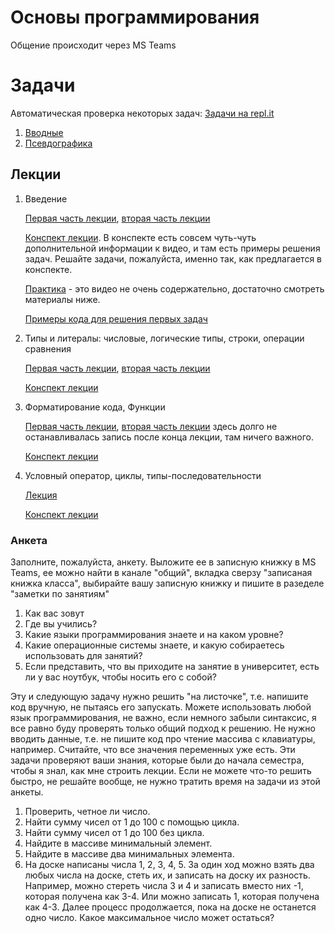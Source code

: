 # Основы программирования

Общение происходит через MS Teams

# Задачи

Автоматическая проверка некоторых задач: [Задачи на repl.it](https://repl.it/classroom/invite/Y4lXO57)

1. [Вводные](1_intro.md)
2. [Псевдографика](2_tasks_pseudographics.md)

## Лекции

1.  Введение

    [Первая часть лекции](https://web.microsoftstream.com/video/22bd04c1-9284-4995-9f96-7d1679913b93), [вторая часть лекции](https://web.microsoftstream.com/video/a528822b-55cf-48ef-ae74-53be4b99db13)
 
    [Конспект лекции](http://nbviewer.jupyter.org/github/iposov/students-site/blob/master/20fall/programming_basics/2020-lecture-1.ipynb). В конспекте
есть совсем чуть-чуть дополнительной информации к видео, и там есть примеры решения задач. Решайте задачи, пожалуйста, именно так, как предлагается в конспекте.
  
    [Практика](https://web.microsoftstream.com/video/4c63ef35-518e-4a4e-9433-6892c9d0b711) - это видео не очень содержательно, достаточно смотреть материалы ниже.
  
    [Примеры кода для решения первых задач](basic_code_examples.md)
1.  Типы и литералы: числовые, логические типы, строки, операции сравнения

     [Первая часть лекции](https://web.microsoftstream.com/video/735688ef-c7c7-4830-adfa-f93dfd8e1063), [вторая часть лекции](https://web.microsoftstream.com/video/4bab1099-2985-44ca-894e-cd23cb50d94d3)
     
     [Конспект лекции](http://nbviewer.jupyter.org/github/iposov/students-site/blob/master/20fall/programming_basics/2020-lecture-2.ipynb)
     
1. Форматирование кода, Функции

    [Первая часть лекции](https://web.microsoftstream.com/video/d0872b46-e18c-48c0-92ed-2039234e34d4), [вторая часть лекции](https://web.microsoftstream.com/video/1c9988f4-26c2-4b6e-9c00-bc5819450143) здесь долго не останавливалась запись после конца лекции, там ничего важного.

    [Конспект лекции](http://nbviewer.jupyter.org/github/iposov/students-site/blob/master/20fall/programming_basics/2020-lecture-3.ipynb)
    
1. Условный оператор, циклы, типы-последовательности

    [Лекция](https://web.microsoftstream.com/video/2f654c3c-78ff-4ec2-8b49-78b782ba48ad)
    
    [Конспект лекции](http://nbviewer.jupyter.org/github/iposov/students-site/blob/master/20fall/programming_basics/2020-lecture-4.ipynb)

### Анкета

Заполните, пожалуйста, анкету. Выложите ее в записную книжку в MS Teams, ее можно найти 
в канале "общий", вкладка сверзу "записаная книжка класса", выбирайте вашу записную книжку и пишите в разеделе "заметки по занятиям"

1. Как вас зовут
1. Где вы учились?
1. Какие языки программирования знаете и на каком уровне?
1. Какие операционные системы знаете, и какую собираетесь использовать для занятий?
1. Если представить, что вы приходите на занятие в университет, есть ли у вас ноутбук, чтобы носить его с собой?

Эту и следующую задачу нужно решить "на листочке", т.е. напишите код вручную, не пытаясь его запускать.
Можете использовать любой язык программирования, не важно, если немного забыли синтаксис, я все равно буду проверять
только общий подход к решению. Не нужно вводить данные, т.е. не пишите код про чтение массива с клавиатуры, например.
Считайте, что все значения переменных уже есть. Эти задачи проверяют ваши знания, которые были до начала семестра, чтобы
я знал, как мне строить лекции. Если не можете что-то решить быстро, не решайте вообще, не нужно тратить время на задачи из этой анкеты.

1. Проверить, четное ли число.
1. Найти сумму чисел от 1 до 100 с помощью цикла.
1. Найти сумму чисел от 1 до 100 без цикла.
1. Найдите в массиве минимальный элемент.
1. Найдите в массиве два минимальных элемента.
1. На доске написаны числа 1, 2, 3, 4, 5. За один ход можно взять два любых числа на доске, стеть их, и записать на доску их разность. Например,
можно стереть числа 3 и 4 и записать вместо них -1, которая получена как 3-4. Или можно записать 1, которая получена как 4-3. Далее процесс продолжается,
пока на доске не останется одно число. Какое максимальное число может остаться?
